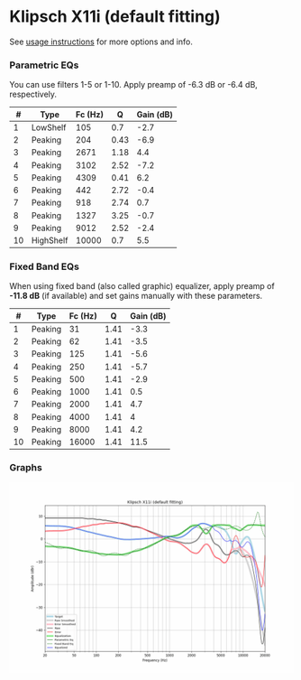 # Klipsch X11i (default fitting)
See [usage instructions](https://github.com/jaakkopasanen/AutoEq#usage) for more options and info.

### Parametric EQs
You can use filters 1-5 or 1-10. Apply preamp of -6.3 dB or -6.4 dB, respectively.

|   # | Type      |   Fc (Hz) |    Q |   Gain (dB) |
|-----|-----------|-----------|------|-------------|
|   1 | LowShelf  |       105 | 0.7  |        -2.7 |
|   2 | Peaking   |       204 | 0.43 |        -6.9 |
|   3 | Peaking   |      2671 | 1.18 |         4.4 |
|   4 | Peaking   |      3102 | 2.52 |        -7.2 |
|   5 | Peaking   |      4309 | 0.41 |         6.2 |
|   6 | Peaking   |       442 | 2.72 |        -0.4 |
|   7 | Peaking   |       918 | 2.74 |         0.7 |
|   8 | Peaking   |      1327 | 3.25 |        -0.7 |
|   9 | Peaking   |      9012 | 2.52 |        -2.4 |
|  10 | HighShelf |     10000 | 0.7  |         5.5 |

### Fixed Band EQs
When using fixed band (also called graphic) equalizer, apply preamp of **-11.8 dB** (if available) and set gains manually with these parameters.

|   # | Type    |   Fc (Hz) |    Q |   Gain (dB) |
|-----|---------|-----------|------|-------------|
|   1 | Peaking |        31 | 1.41 |        -3.3 |
|   2 | Peaking |        62 | 1.41 |        -3.5 |
|   3 | Peaking |       125 | 1.41 |        -5.6 |
|   4 | Peaking |       250 | 1.41 |        -5.7 |
|   5 | Peaking |       500 | 1.41 |        -2.9 |
|   6 | Peaking |      1000 | 1.41 |         0.5 |
|   7 | Peaking |      2000 | 1.41 |         4.7 |
|   8 | Peaking |      4000 | 1.41 |         4   |
|   9 | Peaking |      8000 | 1.41 |         4.2 |
|  10 | Peaking |     16000 | 1.41 |        11.5 |

### Graphs
![](./Klipsch%20X11i%20(default%20fitting).png)
